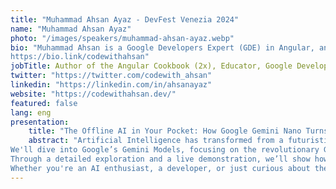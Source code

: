 ```yaml
---
title: "Muhammad Ahsan Ayaz - DevFest Venezia 2024"
name: "Muhammad Ahsan Ayaz"
photo: "/images/speakers/muhammad-ahsan-ayaz.webp"
bio: "Muhammad Ahsan is a Google Developers Expert (GDE) in Angular, an author of 2 world-wide published books (Angular Cookbook), an Educator, and a Software Architect.
https://bio.link/codewithahsan"
jobTitle: Author of the Angular Cookbook (2x), Educator, Google Developers Expert in Angular & a Software Architect
twitter: "https://twitter.com/codewith_ahsan"
linkedin: "https://linkedin.com/in/ahsanayaz"
website: "https://codewithahsan.dev/"
featured: false
lang: eng
presentation:
    title: "The Offline AI in Your Pocket: How Google Gemini Nano Turns Chrome into a Secret Superpower"
    abstract: "Artificial Intelligence has transformed from a futuristic concept into an everyday reality, shaping industries and redefining our interaction with technology. But what if this powerful technology could be at your fingertips, even when you’re offline? In this talk, we’ll explore the fascinating evolution of AI, tracing its journey from early models to the groundbreaking innovations of today.
We'll dive into Google’s Gemini Models, focusing on the revolutionary Gemini Nano—a compact yet powerful AI that can run directly within your Chrome browser without requiring an internet connection. This offline AI model is a game-changer, offering you unprecedented capabilities right in your pocket.
Through a detailed exploration and a live demonstration, we’ll show how the open-sourced Gemini Nano demo app, available on GitHub, exemplifies the potential of this technology. You’ll see firsthand how this AI model can transform Chrome into a tool that not only enhances productivity but also opens new doors for developers and tech enthusiasts alike.
Whether you're an AI enthusiast, a developer, or just curious about the future of technology, this talk will reveal how Google Gemini Nano is setting a new standard for AI accessibility and innovation."
---
```









